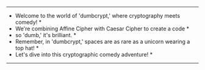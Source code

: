 **************************************************
*  Welcome to the world of 'dumbcrypt,' where cryptography meets comedy!              *
*  We're combining Affine Cipher with Caesar Cipher to create a code                 *
*  so 'dumb,' it's brilliant.                                                        *
*  Remember, in 'dumbcrypt,' spaces are as rare as a unicorn wearing a top hat!     *
*  Let's dive into this cryptographic comedy adventure!                              *
**************************************************

